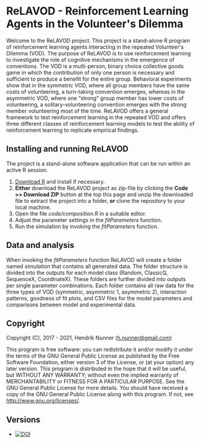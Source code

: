 # ReLAVOD - Reinforcement Learning Agents in the Volunteer's Dilemma

Welcome to the ReLAVOD project. This project is a stand-alone R program of reinforcement learning agents interacting in the repeated Volunteer's Dilemma (VOD). The purpose of ReLAVOD is to use reinforcement learning to investigate the role of cognitive mechanisms in the emergence of conventions. The VOD is a multi-person, binary choice collective goods game in which the contribution of only one person is necessary and sufficient to produce a benefit for the entire group. Behavioral experiments show that in the symmetric VOD, where all group members have the same costs of volunteering, a turn-taking convention emerges, whereas in the asymmetric VOD, where one “strong” group member has lower costs of volunteering, a solitary-volunteering convention emerges with the strong member volunteering most of the time. ReLAVOD offers a general framework to test reinforcement learning in the repeated VOD and offers three different classes of reinforcement learning models to test the ability of reinforcement learning to replicate empirical findings.

## Installing and running ReLAVOD
The project is a stand-alone software application that can be run within an active R session.

1. [Download R](https://cran.r-project.org/) and install if necessary.
2. **Either** download the ReLAVOD project as zip-file by clicking the __Code >> Download ZIP__ button at the top this page and unzip the downloaded file to extract the project into a folder, **or** clone the repository to your local machine.
3. Open the file *code/composition.R* in a suitable editor.
4. Adjust the parameter settings in the *fitParameters* function.
5. Run the simulation by invoking the *fitParameters* function.

## Data and analysis
When invoking the *fitParameters* function ReLAVOD will create a folder named *simulation* that contains all generated data. The folder structure is divided into the outputs for each model class (Random, ClassicQ, SequenceX, CoordinateX). These folders are further divided into outputs per single parameter combinations. Each folder contains all raw data for the three types of VOD (symmetric, asymmetric 1, asymmetric 2), interaction patterns, goodness of fit plots, and CSV files for the model parameters and comparisons between model and experimental data.

## Copyright ##
Copyright (C), 2017 - 2021,  Hendrik Nunner (<h.nunner@gmail.com>)

This program is free software: you can redistribute it and/or modify it under the terms of the GNU General Public License as published by the Free Software Foundation, either version 3 of the License, or (at your option) any later version. This program is distributed in the hope that it will be useful, but WITHOUT ANY WARRANTY; without even the implied warranty of MERCHANTABILITY or FITNESS FOR A PARTICULAR PURPOSE.  See the GNU General Public License for more details. You should have received a copy of the GNU General Public License along with this program.  If not, see <http://www.gnu.org/licenses/>.

## Versions
 - [![DOI](https://zenodo.org/badge/364288507.svg)](https://zenodo.org/badge/latestdoi/364288507)
